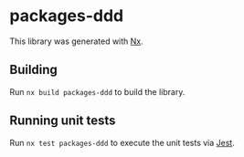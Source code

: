 # packages-ddd

This library was generated with [Nx](https://nx.dev).

## Building

Run `nx build packages-ddd` to build the library.

## Running unit tests

Run `nx test packages-ddd` to execute the unit tests via [Jest](https://jestjs.io).
